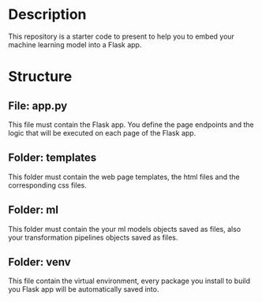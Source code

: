 # Description
This repository is a starter code to present to help you to embed your machine learning model into a Flask app.

# Structure
## File: app.py
This file must contain the Flask app. You define the page endpoints and the logic that will be executed on each page of the Flask app.

## Folder: templates
This folder must contain the web page templates, the html files and the corresponding css files.

## Folder: ml
This folder must contain the your ml models objects saved as files, also your transformation pipelines objects saved as files.

## Folder: venv
This file contain the virtual environment, every package you install to build you Flask app will be automatically saved into.


